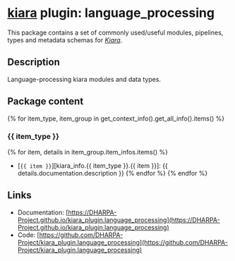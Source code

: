 # [**kiara**](https://dharpa.org/kiara.documentation) plugin: language_processing

This package contains a set of commonly used/useful modules, pipelines, types and metadata schemas for [*Kiara*](https://github.com/DHARPA-project/kiara).

## Description

Language-processing kiara modules and data types.

## Package content

{% for item_type, item_group in get_context_info().get_all_info().items() %}

### {{ item_type }}
{% for item, details in item_group.item_infos.items() %}
- [`{{ item }}`][kiara_info.{{ item_type }}.{{ item }}]: {{ details.documentation.description }}
{% endfor %}
{% endfor %}

## Links

 - Documentation: [https://DHARPA-Project.github.io/kiara_plugin.language_processing](https://DHARPA-Project.github.io/kiara_plugin.language_processing)
 - Code: [https://github.com/DHARPA-Project/kiara_plugin.language_processing](https://github.com/DHARPA-Project/kiara_plugin.language_processing)

